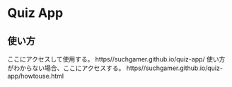 # Quiz App

## 使い方
ここにアクセスして使用する。
https//suchgamer.github.io/quiz-app/
使い方がわからない場合、ここにアクセスする。
https//suchgamer.github.io/quiz-app/howtouse.html
